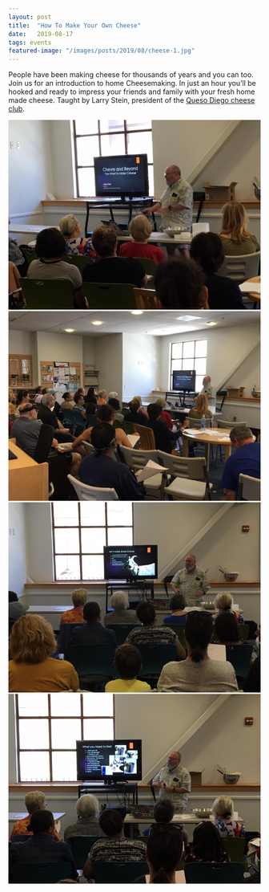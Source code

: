 ```yaml
---
layout: post
title:  "How To Make Your Own Cheese"
date:   2019-08-17
tags: events
featured-image: "/images/posts/2019/08/cheese-1.jpg"
---
```

<p>People have been making cheese for thousands of years and you can too. Join us for an introduction to home Cheesemaking. In just an hour you’ll be hooked and ready to impress your friends and family with your fresh home made cheese. Taught by Larry Stein, president of the <a href="https://quesodiego.org">Queso Diego cheese club</a>.</p>
<!--more-->

<img src="/images/posts/2019/08/cheese-1.jpg" alt="">
<img src="/images/posts/2019/08/cheese-2.jpg" alt="">
<img src="/images/posts/2019/08/cheese-3.jpg" alt="">
<img src="/images/posts/2019/08/cheese-4.jpg" alt="">
